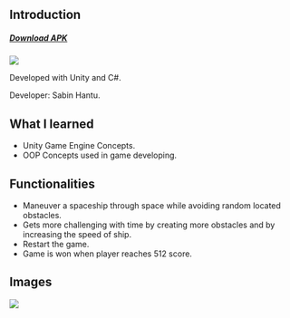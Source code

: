 ## Introduction

##### [Download APK](https://drive.google.com/open?id=1Rh1UplaZayfbkn1N1MeLLDGt42-CaPUd)

![](https://i.imgur.com/UoBF91V.png)

Developed with Unity and C#.

Developer: Sabin Hantu.

## What I learned

+ Unity Game Engine Concepts.
+ OOP Concepts used in game developing.

## Functionalities

+ Maneuver a spaceship through space while avoiding random located obstacles.
+ Gets more challenging with time by creating more obstacles and by increasing the speed of ship.
+ Restart the game.
+ Game is won when player reaches 512 score.

## Images

[![](http://img.youtube.com/vi/V9VAFRZEazY/0.jpg)](http://www.youtube.com/watch?v=V9VAFRZEazY "")

